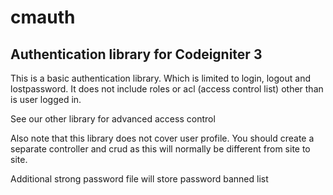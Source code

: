 # cmauth
## Authentication library for Codeigniter 3

This is a basic authentication library. Which is limited to login, logout and lostpassword. It does not include roles or acl (access control list) other than is user logged in.

See our other library for advanced access control

Also note that this library does not cover user profile. You should create a separate controller and crud as this will normally be different from site to site.

Additional strong password file will store password banned list


